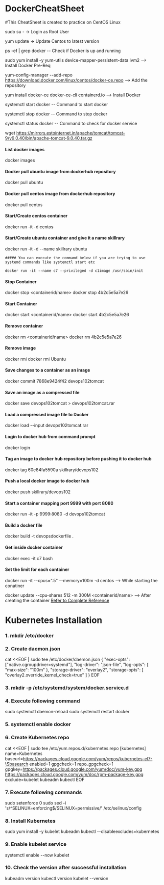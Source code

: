 # DockerCheatSheet

#This CheatSheet is created to practice on CentOS Linux

sudo su - -> Login as Root User 
 
yum update -> Update Centos to latest version

ps -ef | grep docker -- Check if Docker is up and running

sudo yum install -y yum-utils device-mapper-persistent-data lvm2  --> Install Docker Pre-Req

yum-config-manager --add-repo https://download.docker.com/linux/centos/docker-ce.repo --> Add the repository

yum install docker-ce docker-ce-cli containerd.io --> Install Docker


systemctl start docker  -- Command to start docker

systemctl stop docker -- Command to stop docker

systemctl status docker -- Command to check for docker service

wget https://mirrors.estointernet.in/apache/tomcat/tomcat-9/v9.0.40/bin/apache-tomcat-9.0.40.tar.gz


#### List docker images
docker images

#### Docker pull ubuntu image from dockerhub repository
docker pull ubuntu

#### Docker pull centos image from dockerhub repository
docker pull centos

#### Start/Create centos container
docker run -it -d centos

#### Start/Create ubuntu container and give it a name skillrary
docker run -it -d --name skillrary ubuntu

```quote
##### You can execute the command below if you are trying to use systemd commands like systemctl start etc

docker run -it --name c7 --privileged -d c1image /usr/sbin/init 

```
#### Stop Container
docker stop <containerid/name>
docker stop 4b2c5e5a7e26

#### Start Container
docker start <containerid/name>
docker start 4b2c5e5a7e26

#### Remove container
docker rm <containerid/name>
docker rm 4b2c5e5a7e26

#### Remove image
docker rmi <imagename>
docker rmi Ubuntu

#### Save changes to a container as an image
docker commit 7868e9424f42 devops102tomcat

#### Save an image as a compressed file
docker save devops102tomcat > devops102tomcat.rar

#### Load a compressed image file to Docker
docker load --input devops102tomcat.rar

#### Login to docker hub from command prompt
docker login

#### Tag an image to docker hub repository before pushing it to docker hub
docker tag 60c84fa5590a skillrary/devops102

#### Push a local docker image to docker hub
docker push skillrary/devops102

#### Start a container mapping port 9999 with port 8080
docker run -it -p 9999:8080 -d devops102tomcat

#### Build a docker file
docker build -t devopsdockerfile .

#### Get inside docker container
docker exec -it c7 bash

#### Set the limit for each container
docker run -it --cpus=".5" --memory=100m -d centos  --> While starting the conatiner

docker update --cpu-shares 512 -m 300M <containerid/name>  --> After creating the container
[Refer to Complete Reference](https://github.com/skillrary/DockerCompleteReference)




# Kubernetes Installation


### 1. mkdir /etc/docker


### 2. Create daemon.json 

cat <<EOF | sudo tee /etc/docker/daemon.json
{
  "exec-opts": ["native.cgroupdriver=systemd"],
  "log-driver": "json-file",
  "log-opts": {
    "max-size": "100m"
  },
  "storage-driver": "overlay2",
  "storage-opts": [
    "overlay2.override_kernel_check=true"
  ]
}
EOF

### 3. mkdir -p /etc/systemd/system/docker.service.d

### 4. Execute following command

sudo systemctl daemon-reload
sudo systemctl restart docker

### 5. systemctl enable docker


### 6. Create Kubernetes repo

cat <<EOF | sudo tee /etc/yum.repos.d/kubernetes.repo
[kubernetes]
name=Kubernetes
baseurl=https://packages.cloud.google.com/yum/repos/kubernetes-el7-\$basearch
enabled=1
gpgcheck=1
repo_gpgcheck=1
gpgkey=https://packages.cloud.google.com/yum/doc/yum-key.gpg https://packages.cloud.google.com/yum/doc/rpm-package-key.gpg
exclude=kubelet kubeadm kubectl
EOF

### 7. Execute following commands
sudo setenforce 0
sudo sed -i 's/^SELINUX=enforcing$/SELINUX=permissive/' /etc/selinux/config

### 8. Install Kubernetes
sudo yum install -y kubelet kubeadm kubectl --disableexcludes=kubernetes

### 9. Enable kubelet service
systemctl enable --now kubelet

### 10. Check the version after successful installation

kubeadm version
kubectl version
kubelet --version


